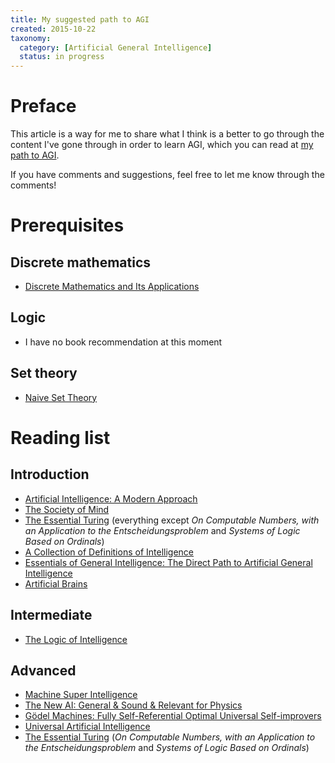 ```yaml
---
title: My suggested path to AGI
created: 2015-10-22
taxonomy:
  category: [Artificial General Intelligence]
  status: in progress
---
```


# Preface

This article is a way for me to share what I think is a better to go through the content I've gone through in order to learn AGI, which you can read at [my path to AGI](../my-path-to-agi).

If you have comments and suggestions, feel free to let me know through the comments!

# Prerequisites
## Discrete mathematics
* [Discrete Mathematics and Its Applications](https://www.amazon.ca/Discrete-Mathematics-Applications-Kenneth-Rosen/dp/0073383090/)

## Logic
* I have no book recommendation at this moment

## Set theory
* [Naive Set Theory](https://www.amazon.com/Naive-Set-Theory-Paul-Halmos/dp/1781394660)

# Reading list
## Introduction
* [Artificial Intelligence: A Modern Approach](http://www.amazon.com/Artificial-Intelligence-Modern-Approach-Edition/dp/0136042597)
* [The Society of Mind](http://www.amazon.com/The-Society-Mind-Marvin-Minsky/dp/0671657135)
* [The Essential Turing](http://www.amazon.com/Essential-Turing-Philosophy-Artificial-Intelligence/dp/0198250800) (everything except *On Computable Numbers, with an Application to the Entscheidungsproblem* and *Systems of Logic Based on Ordinals*)
* [A Collection of Definitions of Intelligence](http://arxiv.org/abs/0706.3639)
* [Essentials of General Intelligence: The Direct Path to Artificial General Intelligence](https://www.amazon.ca/Artificial-General-Intelligence-Ben-Goertzel/dp/354023733X)
* [Artificial Brains](https://www.amazon.ca/Artificial-General-Intelligence-Ben-Goertzel/dp/354023733X)

## Intermediate
* [The Logic of Intelligence](http://cis-linux1.temple.edu/~pwang/Publication/logic_intelligence.pdf)

## Advanced
* [Machine Super Intelligence](http://www.vetta.org/documents/Machine_Super_Intelligence.pdf)
* [The New AI: General & Sound & Relevant for Physics](http://arxiv.org/abs/cs/0302012)
* [Gödel Machines: Fully Self-Referential Optimal Universal Self-improvers](http://arxiv.org/abs/cs/0309048)
* [Universal Artificial Intelligence](https://www.amazon.com/Universal-Artificial-Intelligence-Algorithmic-Probability/dp/3540221395)
* [The Essential Turing](http://www.amazon.com/Essential-Turing-Philosophy-Artificial-Intelligence/dp/0198250800) (*On Computable Numbers, with an Application to the Entscheidungsproblem* and *Systems of Logic Based on Ordinals*)